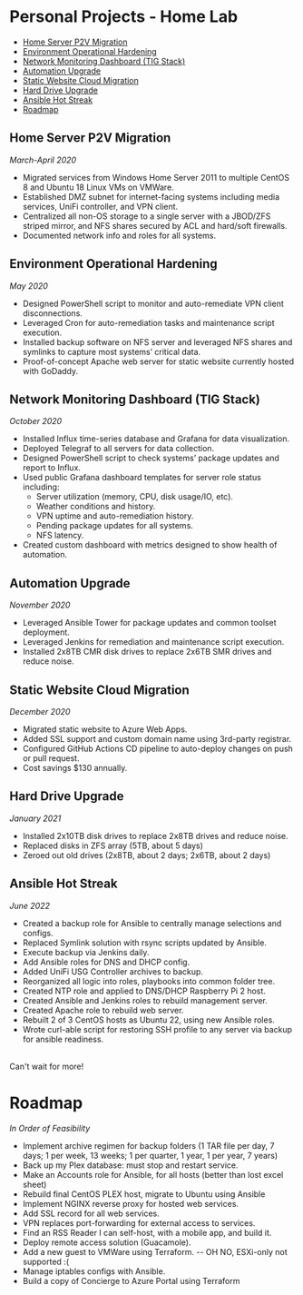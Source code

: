 # Personal Projects - Home Lab
<!--ts-->
* [Home Server P2V Migration](https://github.com/tonypags/resume/blob/master/Personal-Projects.md#home-server-p2v-migration)
* [Environment Operational Hardening](https://github.com/tonypags/resume/blob/master/Personal-Projects.md#environment-operational-hardening)
* [Network Monitoring Dashboard	(TIG Stack)](https://github.com/tonypags/resume/blob/master/Personal-Projects.md#network-monitoring-dashboardtig-stack)
* [Automation Upgrade](https://github.com/tonypags/resume/blob/master/Personal-Projects.md#automation-upgrade)
* [Static Website Cloud Migration](https://github.com/tonypags/resume/blob/master/Personal-Projects.md#static-website-cloud-migration)
* [Hard Drive Upgrade](https://github.com/tonypags/resume/blob/master/Personal-Projects.md#hard-drive-upgrade)
* [Ansible Hot Streak](https://github.com/tonypags/resume/blob/master/Personal-Projects.md#ansible-hot-streak)
* [Roadmap](https://github.com/tonypags/resume/blob/master/Personal-Projects.md#roadmap)
<!--te-->

## Home Server P2V Migration
*March-April 2020*
- Migrated services from Windows Home Server 2011 to multiple CentOS 8 and Ubuntu 18 Linux VMs on VMWare.
- Established DMZ subnet for internet-facing systems including media services, UniFi controller, and VPN client. 
- Centralized all non-OS storage to a single server with a JBOD/ZFS striped mirror, and NFS shares secured by ACL and hard/soft firewalls. 
- Documented network info and roles for all systems. 

## Environment Operational Hardening
*May 2020*
- Designed PowerShell script to monitor and auto-remediate VPN client disconnections.
- Leveraged Cron for auto-remediation tasks and maintenance script execution.
- Installed backup software on NFS server and leveraged NFS shares and symlinks to capture most systems’ critical data. 
- Proof-of-concept Apache web server for static website currently hosted with GoDaddy. 

## Network Monitoring Dashboard	(TIG Stack)
*October 2020*
- Installed Influx time-series database and Grafana for data visualization. 
- Deployed Telegraf to all servers for data collection. 
- Designed PowerShell script to check systems’ package updates and report to Influx. 
- Used public Grafana dashboard templates for server role status including: 
  - Server utilization (memory, CPU, disk usage/IO, etc). 
  - Weather conditions and history. 
  - VPN uptime and auto-remediation history. 
  - Pending package updates for all systems. 
  - NFS latency. 
- Created custom dashboard with metrics designed to show health of automation. 

## Automation Upgrade
*November 2020*
- Leveraged Ansible Tower for package updates and common toolset deployment.
- Leveraged Jenkins for remediation and maintenance script execution.
- Installed 2x8TB CMR disk drives to replace 2x6TB SMR drives and reduce noise. 

## Static Website Cloud Migration
*December 2020*
- Migrated static website to Azure Web Apps. 
- Added SSL support and custom domain name using 3rd-party registrar. 
- Configured GitHub Actions CD pipeline to auto-deploy changes on push or pull request. 
- Cost savings $130 annually. 

## Hard Drive Upgrade
*January 2021*
- Installed 2x10TB disk drives to replace 2x8TB drives and reduce noise. 
- Replaced disks in ZFS array (5TB, about 5 days)
- Zeroed out old drives (2x8TB, about 2 days; 2x6TB, about 2 days)

## Ansible Hot Streak
*June 2022*
- Created a backup role for Ansible to centrally manage selections and configs.
- Replaced Symlink solution with rsync scripts updated by Ansible.
- Execute backup via Jenkins daily.
- Add Ansible roles for DNS and DHCP config.
- Added UniFi USG Controller archives to backup.
- Reorganized all logic into roles, playbooks into common folder tree.
- Created NTP role and applied to DNS/DHCP Raspberry Pi 2 host.
- Created Ansible and Jenkins roles to rebuild management server.
- Created Apache role to rebuild web server.
- Rebuilt 2 of 3 CentOS hosts as Ubuntu 22, using new Ansible roles.
- Wrote curl-able script for restoring SSH profile to any server via backup for ansible readiness.

<br>
Can't wait for more!
<br>

# Roadmap
*In Order of Feasibility*
- Implement archive regimen for backup folders (1 TAR file per day, 7 days; 1 per week, 13 weeks; 1 per quarter, 1 year, 1 per year, 7 years)
- Back up my Plex database: must stop and restart service.
- Make an Accounts role for Ansible, for all hosts (better than lost excel sheet)
- Rebuild final CentOS PLEX host, migrate to Ubuntu using Ansible
- Implement NGINX reverse proxy for hosted web services.
- Add SSL record for all web services.
- VPN replaces port-forwarding for external access to services.
- Find an RSS Reader I can self-host, with a mobile app, and build it.
- Deploy remote access solution (Guacamole).
- Add a new guest to VMWare using Terraform. -- OH NO, ESXi-only not supported :(
- Manage iptables configs with Ansible.
- Build a copy of Concierge to Azure Portal using Terraform
